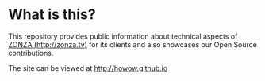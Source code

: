 # What is this?
This repository provides public information about technical aspects of [ZONZA (http://zonza.tv)](http://zonza.tv) for its
clients and also showcases our Open Source contributions.

The site can be viewed at http://howow.github.io
